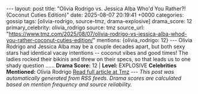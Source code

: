 --- layout: post title: "Olivia Rodrigo vs. Jessica Alba Who'd You Rather?! (Coconut Cuties Edition)" date: 2025-08-07 20:19:41 +0000 categories: gossip tags: [olivia-rodrigo, source-tmz, drama-explosive] drama_score: 12 primary_celebrity: olivia_rodrigo source: tmz source_url: "https://www.tmz.com/2025/08/07/olivia-rodrigo-vs-jessica-alba-whod-you-rather-coconut-cuties-edition/" mentions: {olivia_rodrigo: 12} --- Olivia Rodrigo and Jessica Alba may be a couple decades apart, but both sexy stars had identical vacay intentions -- coconut vibes and good times! The ladies rocked their bikinis and threw on their specs, so that leads us to one shady question ...… **Drama Score:** 12 | **Level:** EXPLOSIVE **Celebrities Mentioned:** Olivia Rodrigo [Read full article at Tmz](https://www.tmz.com/2025/08/07/olivia-rodrigo-vs-jessica-alba-whod-you-rather-coconut-cuties-edition/) --- *This post was automatically generated from RSS feeds. Drama scores are calculated based on mention frequency and source reliability.*